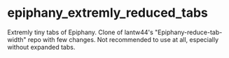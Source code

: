 # epiphany_extremly_reduced_tabs
Extremly tiny tabs of Epiphany. Clone of lantw44's "Epiphany-reduce-tab-width" repo with few changes. Not recommended to use at all, especially without expanded tabs.
